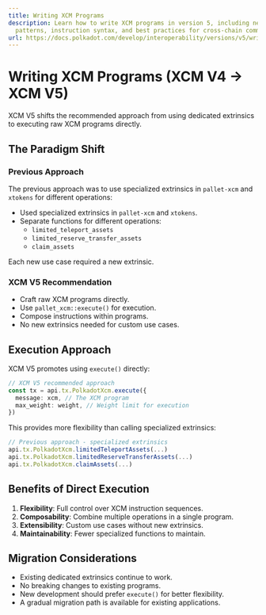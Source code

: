```yaml
---
title: Writing XCM Programs
description: Learn how to write XCM programs in version 5, including new execution
  patterns, instruction syntax, and best practices for cross-chain communication.
url: https://docs.polkadot.com/develop/interoperability/versions/v5/writing-xcm-programs/
---
```


# Writing XCM Programs (XCM V4 → XCM V5)

XCM V5 shifts the recommended approach from using dedicated extrinsics to executing raw XCM programs directly.

## The Paradigm Shift

### Previous Approach

The previous approach was to use specialized extrinsics in `pallet-xcm` and `xtokens` for different operations:

- Used specialized extrinsics in `pallet-xcm` and `xtokens`.
- Separate functions for different operations:
    - `limited_teleport_assets`
    - `limited_reserve_transfer_assets`
    - `claim_assets`

Each new use case required a new extrinsic.

### XCM V5 Recommendation

- Craft raw XCM programs directly.
- Use `pallet_xcm::execute()` for execution.
- Compose instructions within programs.
- No new extrinsics needed for custom use cases.

## Execution Approach

XCM V5 promotes using `execute()` directly:

```typescript
// XCM V5 recommended approach
const tx = api.tx.PolkadotXcm.execute({
  message: xcm, // The XCM program
  max_weight: weight, // Weight limit for execution
})
```

This provides more flexibility than calling specialized extrinsics:

```typescript
// Previous approach - specialized extrinsics
api.tx.PolkadotXcm.limitedTeleportAssets(...)
api.tx.PolkadotXcm.limitedReserveTransferAssets(...)
api.tx.PolkadotXcm.claimAssets(...)
```

## Benefits of Direct Execution

1. **Flexibility**: Full control over XCM instruction sequences.
2. **Composability**: Combine multiple operations in a single program.
3. **Extensibility**: Custom use cases without new extrinsics.
4. **Maintainability**: Fewer specialized functions to maintain.

## Migration Considerations

- Existing dedicated extrinsics continue to work.
- No breaking changes to existing programs.
- New development should prefer `execute()` for better flexibility.
- A gradual migration path is available for existing applications.
